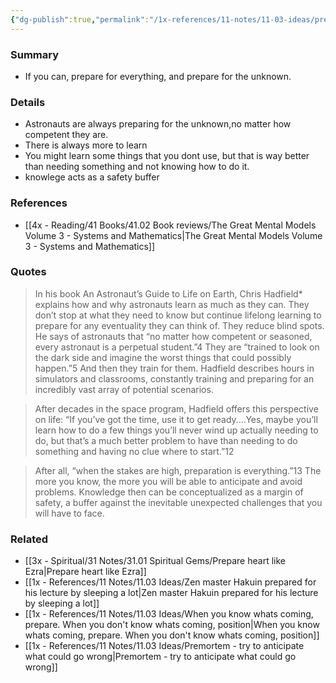 ```yaml
---
{"dg-publish":true,"permalink":"/1x-references/11-notes/11-03-ideas/prepare-even-when-you-don-t-know-what-is-going-to-happen/","title":"Prepare, even when you don't know what is going to happen","created":"2025-05-09T23:35:19.011+03:00","updated":"2025-05-12T07:49:15.413+03:00"}
---
```



### Summary
- If you can, prepare for everything, and prepare for the unknown.

### Details
- Astronauts are always preparing for the unknown,no matter how competent they are.
- There is always more to learn
- You might learn some things that you dont use, but that is way better than needing something and not knowing how to do it.
- knowlege acts as a safety buffer

### References
- [[4x - Reading/41 Books/41.02 Book reviews/The Great Mental Models Volume 3 - Systems and Mathematics\|The Great Mental Models Volume 3 - Systems and Mathematics]]

### Quotes
> In his book An Astronaut’s Guide to Life on Earth, Chris Hadfield* explains how and why astronauts learn as much as they can. They don’t stop at what they need to know but continue lifelong learning to prepare for any eventuality they can think of. They reduce blind spots. He says of astronauts that “no matter how competent or seasoned, every astronaut is a perpetual student.”4 They are “trained to look on the dark side and imagine the worst things that could possibly happen.”5 And then they train for them. Hadfield describes hours in simulators and classrooms, constantly training and preparing for an incredibly vast array of potential scenarios.

> After decades in the space program, Hadfield offers this perspective on life: “If you’ve got the time, use it to get ready.…Yes, maybe you’ll learn how to do a few things you’ll never wind up actually needing to do, but that’s a much better problem to have than needing to do something and having no clue where to start.”12

> After all, “when the stakes are high, preparation is everything.”13 The more you know, the more you will be able to anticipate and avoid problems. Knowledge then can be conceptualized as a margin of safety, a buffer against the inevitable unexpected challenges that you will have to face.

### Related
- [[3x - Spiritual/31 Notes/31.01 Spiritual Gems/Prepare heart like Ezra\|Prepare heart like Ezra]]
- [[1x - References/11 Notes/11.03 Ideas/Zen master Hakuin prepared for his lecture by sleeping a lot\|Zen master Hakuin prepared for his lecture by sleeping a lot]]
- [[1x - References/11 Notes/11.03 Ideas/When you know whats coming, prepare. When you don't know whats coming, position\|When you know whats coming, prepare. When you don't know whats coming, position]]
- [[1x - References/11 Notes/11.03 Ideas/Premortem - try to anticipate what could go wrong\|Premortem - try to anticipate what could go wrong]]